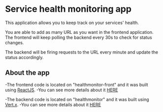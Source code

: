 # Service health monitoring app

This application allows you to keep track on your services' health. 

You are able to add as many URL as you want in the frontend application. The frontend will keep polling the backend every 30s to check for status changes.

The backend will be firing requests to the URL every minute and update the status accordingly.

## About the app

-The frontend code is located on "healthmonitor-front" and it was built using [ReactJS](https://reactjs.org/).
-You can see more details about it [HERE](https://github.com/pedrovinicio/service-health-monitor/tree/main/healthmonitor-front)

-The backend code is located on "healthmonitor" and it was built using [Vert.x](https://vertx.io/docs/).
-You can see more details about it [HERE](https://github.com/pedrovinicio/service-health-monitor/tree/main/healthmonitor)

